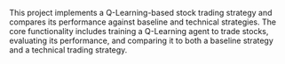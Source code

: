 This project implements a Q-Learning-based stock trading strategy and compares its performance against baseline and technical strategies. The core functionality includes training a Q-Learning agent to trade stocks, evaluating its performance, and comparing it to both a baseline strategy and a technical trading strategy.

